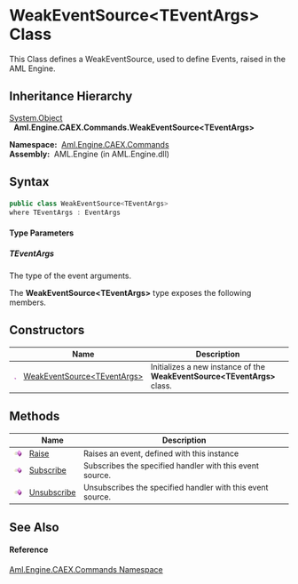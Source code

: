 WeakEventSource&lt;TEventArgs> Class
====================================
This Class defines a WeakEventSource, used to define Events, raised in the AML Engine.


Inheritance Hierarchy
---------------------
[System.Object][1]  
  **Aml.Engine.CAEX.Commands.WeakEventSource&lt;TEventArgs>**  

  **Namespace:**  [Aml.Engine.CAEX.Commands][2]  
  **Assembly:**  AML.Engine (in AML.Engine.dll)

Syntax
------

```csharp
public class WeakEventSource<TEventArgs>
where TEventArgs : EventArgs

```

#### Type Parameters

##### *TEventArgs*
The type of the event arguments.

The **WeakEventSource&lt;TEventArgs>** type exposes the following members.


Constructors
------------

                 | Name                                | Description                                                                 
---------------- | ----------------------------------- | --------------------------------------------------------------------------- 
![Public method] | [WeakEventSource&lt;TEventArgs>][3] | Initializes a new instance of the **WeakEventSource&lt;TEventArgs>** class. 


Methods
-------

                 | Name             | Description                                                
---------------- | ---------------- | ---------------------------------------------------------- 
![Public method] | [Raise][4]       | Raises an event, defined with this instance                
![Public method] | [Subscribe][5]   | Subscribes the specified handler with this event source.   
![Public method] | [Unsubscribe][6] | Unsubscribes the specified handler with this event source. 


See Also
--------

#### Reference
[Aml.Engine.CAEX.Commands Namespace][2]  

[1]: https://docs.microsoft.com/dotnet/api/system.object
[2]: ../README.md
[3]: _ctor.md
[4]: Raise.md
[5]: Subscribe.md
[6]: Unsubscribe.md
[7]: https://www.automationml.org
[8]: ../../icons/logoShade.png
[Public method]: ../../icons/pubmethod.gif "Public method"